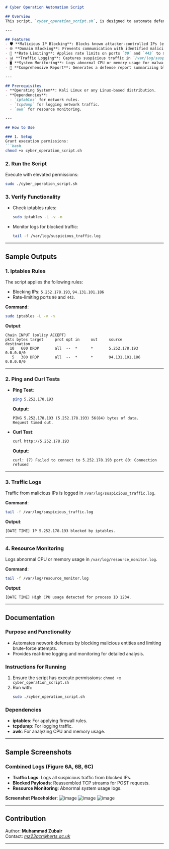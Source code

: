 ```markdown
# Cyber Operation Automation Script

## Overview
This script, `cyber_operation_script.sh`, is designed to automate defensive actions against identified cyber threats. It blocks malicious IPs, domains, and limits brute-force attempts, providing logging and monitoring capabilities for further analysis.

---

## Features
- 🛡️ **Malicious IP Blocking**: Blocks known attacker-controlled IPs (e.g., `5.252.178.193` and `94.131.101.186`).
- 🌐 **Domain Blocking**: Prevents communication with identified malicious domains (e.g., `mainsercheronlinehostingbot.com`).
- 🚦 **Rate Limiting**: Applies rate limits on ports `80` and `443` to mitigate brute-force attempts.
- 📊 **Traffic Logging**: Captures suspicious traffic in `/var/log/suspicious_traffic.log`.
- 🖥️ **System Monitoring**: Logs abnormal CPU or memory usage for malware detection.
- 📝 **Comprehensive Report**: Generates a defense report summarizing blocked activities.

---

## Prerequisites
- **Operating System**: Kali Linux or any Linux-based distribution.
- **Dependencies**:
  - `iptables` for network rules.
  - `tcpdump` for logging network traffic.
  - `awk` for resource monitoring.

---

## How to Use

### 1. Setup
Grant execution permissions:
```bash
chmod +x cyber_operation_script.sh
```

### 2. Run the Script
Execute with elevated permissions:
```bash
sudo ./cyber_operation_script.sh
```

### 3. Verify Functionality
- Check iptables rules:
  ```bash
  sudo iptables -L -v -n
  ```
- Monitor logs for blocked traffic:
  ```bash
  tail -f /var/log/suspicious_traffic.log
  ```

---

## Sample Outputs

### 1. **Iptables Rules**
The script applies the following rules:
- Blocking IPs: `5.252.178.193`, `94.131.101.186`
- Rate-limiting ports `80` and `443`.

**Command**:
```bash
sudo iptables -L -v -n
```
**Output**:
```
Chain INPUT (policy ACCEPT)
pkts bytes target     prot opt in     out     source               destination
  10   600 DROP       all  --  *      *       5.252.178.193        0.0.0.0/0
   5   300 DROP       all  --  *      *       94.131.101.186       0.0.0.0/0
```

---

### 2. **Ping and Curl Tests**
- **Ping Test**:
  ```bash
  ping 5.252.178.193
  ```
  **Output**:
  ```
  PING 5.252.178.193 (5.252.178.193) 56(84) bytes of data.
  Request timed out.
  ```

- **Curl Test**:
  ```bash
  curl http://5.252.178.193
  ```
  **Output**:
  ```
  curl: (7) Failed to connect to 5.252.178.193 port 80: Connection refused
  ```

---

### 3. **Traffic Logs**
Traffic from malicious IPs is logged in `/var/log/suspicious_traffic.log`.

**Command**:
```bash
tail -f /var/log/suspicious_traffic.log
```
**Output**:
```
[DATE TIME] IP 5.252.178.193 blocked by iptables.
```

---

### 4. **Resource Monitoring**
Logs abnormal CPU or memory usage in `/var/log/resource_monitor.log`.

**Command**:
```bash
tail -f /var/log/resource_monitor.log
```
**Output**:
```
[DATE TIME] High CPU usage detected for process ID 1234.
```

---

## Documentation

### Purpose and Functionality
- Automates network defenses by blocking malicious entities and limiting brute-force attempts.
- Provides real-time logging and monitoring for detailed analysis.

### Instructions for Running
1. Ensure the script has execute permissions: `chmod +x cyber_operation_script.sh`
2. Run with:
   ```bash
   sudo ./cyber_operation_script.sh
   ```

### Dependencies
- **iptables**: For applying firewall rules.
- **tcpdump**: For logging traffic.
- **awk**: For analyzing CPU and memory usage.

---

## Sample Screenshots

### Combined Logs (Figure 6A, 6B, 6C)
- **Traffic Logs**: Logs all suspicious traffic from blocked IPs.
- **Blocked Payloads**: Reassembled TCP streams for POST requests.
- **Resource Monitoring**: Abnormal system usage logs.

**Screenshot Placeholder**:
![image](https://github.com/user-attachments/assets/116e4b01-11fe-4613-97b9-ecb3e0421f0e)
![image](https://github.com/user-attachments/assets/0ed6ca18-ff88-462a-b30b-98f0aae8967f)
![image](https://github.com/user-attachments/assets/50599004-c09c-49cf-b4e3-914eac6769a3)


---

## Contribution
Author: **Muhammad Zubair**  
Contact: *mz23acr@herts.ac.uk*

---
